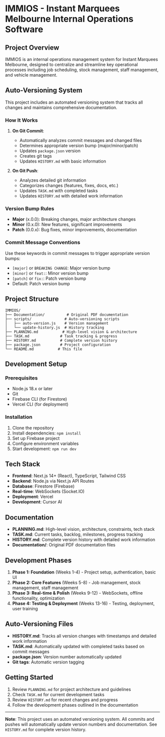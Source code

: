 # IMMIOS - Instant Marquees Melbourne Internal Operations Software

## Project Overview

IMMIOS is an internal operations management system for Instant Marquees Melbourne, designed to centralize and streamline key operational processes including job scheduling, stock management, staff management, and vehicle management.

## Auto-Versioning System

This project includes an automated versioning system that tracks all changes and maintains comprehensive documentation.

### How It Works

1. **On Git Commit**: 
   - Automatically analyzes commit messages and changed files
   - Determines appropriate version bump (major/minor/patch)
   - Updates `package.json` version
   - Creates git tags
   - Updates `HISTORY.md` with basic information

2. **On Git Push**:
   - Analyzes detailed git information
   - Categorizes changes (features, fixes, docs, etc.)
   - Updates `TASK.md` with completed tasks
   - Updates `HISTORY.md` with detailed work information

### Version Bump Rules

- **Major** (x.0.0): Breaking changes, major architecture changes
- **Minor** (0.x.0): New features, significant improvements  
- **Patch** (0.0.x): Bug fixes, minor improvements, documentation

### Commit Message Conventions

Use these keywords in commit messages to trigger appropriate version bumps:

- `[major]` or `BREAKING CHANGE`: Major version bump
- `[minor]` or `feat:`: Minor version bump
- `[patch]` or `fix:`: Patch version bump
- Default: Patch version bump

## Project Structure

```
IMMIOS/
├── Documentation/          # Original PDF documentation
├── scripts/               # Auto-versioning scripts
│   ├── auto-version.js    # Version management
│   └── update-history.js  # History tracking
├── PLANNING.md           # High-level vision & architecture
├── TASK.md              # Task tracking & progress
├── HISTORY.md           # Complete version history
├── package.json         # Project configuration
└── README.md           # This file
```

## Development Setup

### Prerequisites

- Node.js 18.x or later
- Git
- Firebase CLI (for Firestore)
- Vercel CLI (for deployment)

### Installation

1. Clone the repository
2. Install dependencies: `npm install`
3. Set up Firebase project
4. Configure environment variables
5. Start development: `npm run dev`

## Tech Stack

- **Frontend**: Next.js 14+ (React), TypeScript, Tailwind CSS
- **Backend**: Node.js via Next.js API Routes
- **Database**: Firestore (Firebase)
- **Real-time**: WebSockets (Socket.IO)
- **Deployment**: Vercel
- **Development**: Cursor AI

## Documentation

- **PLANNING.md**: High-level vision, architecture, constraints, tech stack
- **TASK.md**: Current tasks, backlog, milestones, progress tracking
- **HISTORY.md**: Complete version history with detailed work information
- **Documentation/**: Original PDF documentation files

## Development Phases

1. **Phase 1: Foundation** (Weeks 1-4) - Project setup, authentication, basic UI
2. **Phase 2: Core Features** (Weeks 5-8) - Job management, stock management, staff management
3. **Phase 3: Real-time & Polish** (Weeks 9-12) - WebSockets, offline functionality, optimization
4. **Phase 4: Testing & Deployment** (Weeks 13-16) - Testing, deployment, user training

## Auto-Versioning Files

- **HISTORY.md**: Tracks all version changes with timestamps and detailed work information
- **TASK.md**: Automatically updated with completed tasks based on commit messages
- **package.json**: Version number automatically updated
- **Git tags**: Automatic version tagging

## Getting Started

1. Review `PLANNING.md` for project architecture and guidelines
2. Check `TASK.md` for current development tasks
3. Review `HISTORY.md` for recent changes and progress
4. Follow the development phases outlined in the documentation

---

**Note**: This project uses an automated versioning system. All commits and pushes will automatically update version numbers and documentation. See `HISTORY.md` for complete version history. 